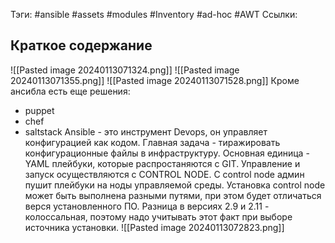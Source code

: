 Тэги: #ansible #assets #modules #Inventory #ad-hoc #AWT
Ссылки: 
## Краткое содержание
![[Pasted image 20240113071324.png]]
![[Pasted image 20240113071355.png]]
![[Pasted image 20240113071528.png]]
Кроме ансибла есть еще решения:
- puppet
- chef
- saltstack
Ansible - это инструмент Devops, он управляет конфигурацией как кодом. Главная задача - тиражировать конфигурационные файлы в инфраструктуру. Основная единица - YAML плейбуки, которые распростаняются с GIT. Управление и запуск осуществляются с CONTROL NODE.
С control node админ пушит плейбуки на ноды управляемой среды.
Установка control node может быть выполнена разными путями, при этом будет отличаться верся установленного ПО. Разница в версиях 2.9 и 2.11 - колоссальная, поэтому надо учитывать этот факт при выборе источника установки.
![[Pasted image 20240113072823.png]]
